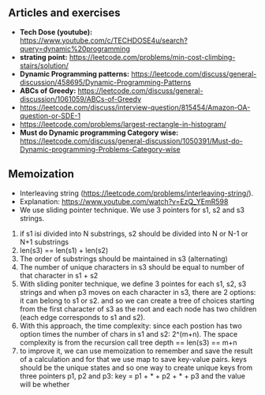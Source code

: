 ## Articles and exercises


- **Tech Dose (youtube):** https://www.youtube.com/c/TECHDOSE4u/search?query=dynamic%20programming
- **strating point:** https://leetcode.com/problems/min-cost-climbing-stairs/solution/
- **Dynamic Programming patterns:** https://leetcode.com/discuss/general-discussion/458695/Dynamic-Programming-Patterns
- **ABCs of Greedy:** https://leetcode.com/discuss/general-discussion/1061059/ABCs-of-Greedy
- https://leetcode.com/discuss/interview-question/815454/Amazon-OA-question-or-SDE-1
- https://leetcode.com/problems/largest-rectangle-in-histogram/
- **Must do Dynamic programming Category wise:** https://leetcode.com/discuss/general-discussion/1050391/Must-do-Dynamic-programming-Problems-Category-wise


## Memoization
- Interleaving string (https://leetcode.com/problems/interleaving-string/). 
- Explanation: https://www.youtube.com/watch?v=EzQ_YEmR598
- We use sliding pointer technique. We use 3 pointers for s1, s2 and s3 strings.
1. if s1 isi divided into N substrings, s2 should be divided into N or N-1 or N+1 substrings
2. len(s3) == len(s1) + len(s2)
3. The order of substrings should be maintained in s3 (alternating)
4. The number of unique characters in s3 should be equal to number of that character in s1 + s2
5. With sliding poniter technique, we define 3 pointes for each s1, s2, s3 strings and when p3 moves on each character in s3, there are 2 options: it can belong to s1 or s2. and so we can create a tree of choices starting from the first character of s3 as the root and each node has two children (each edge corresponds to s1 and s2).
6. With this approach, the time complexity: since each postion has two option times the number of chars in s1 and s2: 2^(m+n). The space complexity is from the recursion call tree depth == len(s3) == m+n
7. to improve it, we can use memoization to remember and save the result of a calculation and for that we use map to save key-value pairs. keys should be the unique states and so one way to create unique keys from three pointers p1, p2 and p3: key = p1 + * + p2 + * + p3 and the value will be whether 
